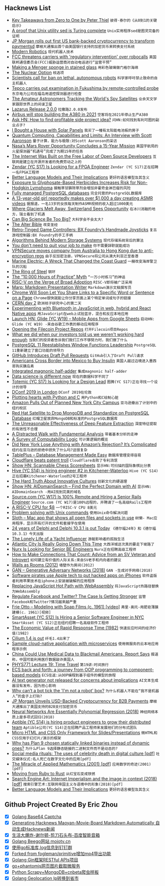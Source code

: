 ## Hacknews List


- [Key Takeaways from Zero to One by Peter Thiel](https://jakkaps.com/key-takeaways-from-zero-to-one-by-peter-thiel/)  `彼得·泰尔的《从0到1的关键启示》`
- [A proof that Unix utility sed is Turing complete](https://catonmat.net/proof-that-sed-is-turing-complete)  `Unix实用程序sed是图灵完备的证明`
- [JP Morgan rolls out first US bank-backed cryptocurrency to transform paymentsd](https://www.cnbc.com/2019/02/13/jp-morgan-is-rolling-out-the-first-us-bank-backed-cryptocurrency-to-transform-payments--.html)  `摩根大通推出首个由美国银行支持的加密货币来转换支付系统`
- [Modern Robotics](http://www.modernrobotics.org/)  `现代机器人技术`
- [FCC threatens carriers with &#39;regulatory intervention&#39; over robocalls](https://thehill.com/policy/technology/429867-fcc-threatens-carriers-with-regulatory-intervention-on-robocalls)  `美国联邦通信委员会(FCC)威胁运营商对自动电话进行“监管干预”`
- [Making a Menger sponge in stained glass](http://joshmillard.com/sgmenger/)  `用彩色玻璃做门格尔海绵`
- [The Nuclear Option](https://www.city-journal.org/atomic-power)  `核选项`
- [Scientists call for ban on lethal, autonomous robots](https://www.theglobeandmail.com/business/technology/science/article-scientists-call-for-ban-on-lethal-autonomous-robots/)  `科学家呼吁禁止致命的自主机器人`
- [Tepco carries out examination in Fukushima by remote-controlled probe](https://www.japantimes.co.jp/news/2019/02/13/national/tepco-completes-physical-examination-probe-melted-reactor-fuel/)  `东京电力公司在福岛用遥控探测器进行检查`
- [The Amateur Astronomers Tracking the World&#39;s Spy Satellites](https://www.supercluster.com/editorial/meet-the-amateur-astronomers-hunting-for-spy-satellites)  `业余天文学家跟踪世界上的间谍卫星`
- [Lazarus Release 2.0.0](http://forum.lazarus-ide.org/index.php?topic=44161.0)  `拉撒路2.0.0发布`
- [Airbus will stop building the A380 in 2021](https://www.wsj.com/articles/airbus-will-stop-building-its-a380-superjumbo-jet-11550121699)  `空客将在2021年停止生产A380`
- [Ask HN: How to find profitable side project idea?](item?id=19164037)  `问HN:如何找到有利可图的副业点子?`
- [I Bought a House with Solar Panels](https://www.bloomberg.com/graphics/2019-sunrun-solar-panels/)  `我买了一幢有太阳能电池板的房子`
- [Quantum Computing, Capabilities and Limits: An Interview with Scott Aaronson](https://gigaom.com/2019/01/17/quantum-computing-capabilities-and-limits-an-interview-with-scott-aaronson/)  `量子计算，能力与极限:对Scott Aaronson的采访`
- [Nasa’s Mars Rover Opportunity Concludes a 15-Year Mission](https://www.nytimes.com/2019/02/13/science/mars-opportunity-rover-dead.html)  `美国宇航局的火星探测器“机遇号”完成了为期15年的任务`
- [The Internet Was Built on the Free Labor of Open Source Developers](https://motherboard.vice.com/en_us/article/43zak3/the-internet-was-built-on-the-free-labor-of-open-source-developers-is-that-sustainable)  `互联网是建立在开源开发者的免费劳动之上的`
- [Zendar (YC S17) Is Looking for a FPGA Engineer](http://www.zendar.io/fpga-engineer.html)  `Zendar (YC S17)正在招聘一名FPGA工程师`
- [Better Language Models and Their Implications](https://blog.openai.com/better-language-models/#)  `更好的语言模型及其含义`
- [Exposure to Glyphosate-Based Herbicides Increases Risk for Non-Hodgkin Lymphoma](https://www.sciencedirect.com/science/article/pii/S1383574218300887)  `接触草甘膦除草剂会增加非霍奇金淋巴瘤的风险`
- [Fully managed PostgreSQL databases](https://www.digitalocean.com/products/managed-databases/)  `完全托管的PostgreSQL数据库`
- [A 13-year-old girl reportedly makes over $1,000 a day creating ASMR videos](https://www.businessinsider.com/mackenna-kelly-asmr-children-videos-2019-2)  `据报道，一名13岁的女孩每天制作ASMR视频的收入超过1000美元`
- [Where Glaciers Melt Away, Switzerland Sees Opportunity](https://www.nytimes.com/interactive/2019/02/13/climate/switzerland-glaciers-climate-change.html)  `在冰川消融的地方，瑞士看到了机遇`
- [Can Big Science Be Too Big?](https://www.nytimes.com/2019/02/13/science/science-research-psychology.html)  `大科学会不会太大?`
- [The Alter Bible](https://www.tabletmag.com/jewish-arts-and-culture/279344/robert-alter-bible)  `改变圣经`
- [Retro-Tinged Game Controllers: BX Foundry’s Handmade Joysticks](https://tedium.co/2019/02/07/bx-foundry-video-game-controllers)  `复古游戏控制器:BX Foundry的手工手柄`
- [Algorithms Behind Modern Storage Systems](https://www.infoq.com/presentations/storage-algorithms)  `现代存储系统背后的算法`
- [You don&#39;t need to quit your job to make](https://blog.stephsmith.io/you-dont-need-to-quit-your-job-to-make/)  `你不需要辞职就能成功`
- [VPNSecure moves company from Australia to Hong Kong due to anti-encryption regs](https://www.reddit.com/r/privacytoolsIO/comments/aqix0z/vpnsecure_moves_company_from_australia_to_hong/)  `由于反加密注册，VPNSecure将公司从澳大利亚迁至香港`
- [Marine Electric: A Wreck That Changed the Coast Guard](https://www.maritime-executive.com/features/marine-electric-the-wreck-that-changed-the-coast-guard-forever)  `一艘改变海岸警卫队的沉船`
- [The Ring of Steel](https://www.solipsys.co.uk/new/TheRingOfSteel.html?sb13h)  `钢环`
- [The “10,000 Hours of Practice” Myth](http://greyenlightenment.com/the-10000-hours-of-practice-myth-practice-makes-better-but-not-perfect/)  `“一万小时练习”的神话`
- [RISC-V on the Verge of Broad Adoption](https://www.eetimes.com/document.asp?doc_id=1334311)  `RISC-V即将被广泛采用`
- [Marp: Markdown Presentation Writer](https://yhatt.github.io/marp/)  `Markdown演示文稿撰写员`
- [Chrome Will Soon Let You Share Links to a Specific Word or Sentence on a Page](https://www.chromestory.com/2019/02/chrome-scroll-to-text/)  `Chrome很快就能让你分享页面上某个特定单词或句子的链接`
- [CERN day 2](https://remysharp.com/2019/02/13/cern-day-2)  `欧洲核子研究中心的第二天`
- [Experimenting with Bluetooth in JavaScript in web, hybrid and React Native apps](https://www.voorhoede.nl/en/blog/bluetooth-anywhere/)  `用JavaScript在web上试验蓝牙，混合和反应本地应用`
- [Launch HN: Glide (YC W19) – Mobile Apps from Google Sheets](item?id=19163081)  `启动HN: Glide (YC W19) -来自谷歌工作表的移动应用程序`
- [Opening the Filecoin Project Repos](https://filecoin.io/blog/opening-filecoin-project-repos/)  `打开Filecoin项目Repos`
- [What we did when our investors told us we weren&#39;t working hard enough](https://blog.charliehr.com/what-we-did-when-our-investors-told-us-we-werent-working-hard-enough/)  `当我们的投资者告诉我们我们工作不够努力时，我们做了什么`
- [PostgreSQL 11 Reestablishes Window Functions Leadership](https://modern-sql.com/blog/2019-02/postgresql-11)  `PostgreSQL 11重新建立了窗口功能的领导力`
- [GitHub Introduces Draft Pull Requests](https://github.blog/2019-02-14-introducing-draft-pull-requests/)  `GitHub引入了Draft Pull请求`
- [Americans Cross Border into Mexico to Buy Insulin](https://khn.org/news/americans-cross-border-into-mexico-to-buy-insulin-at-a-fraction-of-u-s-cost/)  `美国人越过边境进入墨西哥购买胰岛素`
- [Integrated magnonic half-adder](https://arxiv.org/abs/1902.02855)  `集成magnonic half-adder`
- [Data science is different now](https://veekaybee.github.io/2019/02/13/data-science-is-different/)  `现在的数据科学不同了`
- [Totemic (YC S17) Is Looking for a Design Lead](https://www.totemic.com/jobs)  `图腾(YC S17)正在寻找一个设计的领导`
- [DConf 2019 in London](https://dconf.org/2019/index.html)  `DConf 2019在伦敦`
- [Plotting hearts with Python and C](https://github.com/susam/heart)  `用Python和C绘制心脏`
- [Amazon Pulls Out of Planned New York City Campus](https://www.nytimes.com/2019/02/14/nyregion/amazon-hq2-queens.html)  `亚马逊撤出了计划中的纽约校区`
- [Red Hat Satellite to Drop MongoDB and Standardize on PostgreSQL Database](https://www.redhat.com/en/blog/red-hat-satellite-standardize-postgresql-backend)  `红帽卫星放弃MongoDB和标准的PostgreSQL数据库`
- [The Unreasonable Effectiveness of Deep Feature Extraction](http://www.basilica.ai/blog/the-unreasonable-effectiveness-of-deep-feature-extraction/)  `深度特征提取的有效性不合理`
- [A Distracted Walk with Fundamental Analysis](https://portfolio.construction/blog/2019/02/a-distracted-walk-with-fundamental-analysis)  `带着基本分析的走神`
- [A Survey of Computability Logic](http://www.csc.villanova.edu/~japaridz/CL/)  `可计算逻辑的概览`
- [Did New York Lose Anything with Amazon’s Rejection? It’s Complicated](https://techcrunch.com/2019/02/14/did-new-york-lose-anything-with-amazons-rejection-its-complicated/)  `纽约在亚马逊的拒绝中损失了什么吗?这很复杂`
- [TablePlus – Database Management Made Easy](https://tableplus.io/)  `数据库管理变得容易`
- [Cloudflare beats patent troll](https://blog.cloudflare.com/winning-the-blackbird-battle/)  `Cloudflare击败了专利流氓`
- [Show HN: Scannable Chess Scoresheets](https://www.reinechess.com/)  `显示HN:可扫描的国际象棋比分表`
- [Hive (YC S14) is hiring engineer #2 in Kitchener-Waterloo](https://www.hive.co/l/fsdev-feb2019)  `Hive (YC S14)正在招募Kitchener-Waterloo的2号工程师`
- [The Hard Truth About Innovative Cultures](https://hbr.org/2019/01/the-hard-truth-about-innovative-cultures)  `创新文化的硬道理`
- [Show HN: AIDomainSearch – Find the Perfect Domain with AI](https://aidomainsearch.com/?)  `显示HN: AIDomainSearch -用AI找到完美的域名`
- [Source.com (YC W17) Is 100% Remote and Hiring a Senior Rails Engineer](https://source-com.breezy.hr/p/549ab65c330d-senior-software-engineer-rails)  `Source.com (YC W17)是100%远程的，并聘请了一名高级Rails工程师`
- [A RISC-V CPU for $8](https://hackaday.com/2019/02/14/new-part-day-a-risc-v-cpu-for-eight-dollars/)  `一个RISC-V CPU 8美元`
- [Problem solving with Unix commands](http://vegardstikbakke.com/unix/)  `使用Unix命令解决问题`
- [Sloth – Mac app that shows all open files and sockets in use](https://github.com/sveinbjornt/Sloth)  `树懒- Mac应用程序，显示所有打开的文件和套接字在使用`
- [24 years of Delphi and Delphi 10.3.1 is out Today](http://blog.marcocantu.com/blog/2019-february-24-years-delphi.html)  `《德尔福24年》和《德尔福10.3.1》今天出版`
- [The Lonely Life of a Yacht Influencer](https://melmagazine.com/en-us/story/the-lonely-life-of-a-yacht-influencer)  `游艇影响者的孤独生活`
- [Atlantic City Is Really Going Down This Time](https://longreads.com/2019/02/11/atlantic-city-is-really-going-down-this-time/)  `大西洋城这次真的要走下坡路了`
- [Nurx Is Looking for Senior BE Engineers](https://grnh.se/cecaf2ac2)  `Nurx正在招聘高级工程师`
- [How to Make Connections That Count: Advice from an SV Veteran and Introvert](https://firstround.com/review/how-to-make-connections-that-count-advice-from-a-silicon-valley-veteran-and-introvert/)  `如何建立有价值的人际关系:来自SV老手和内向者的建议`
- [Walls as Rooms (2012)](http://socks-studio.com/2012/04/06/walls-as-rooms-british-castles-and-louis-khan/)  `墙壁作为房间(2012)`
- [GAN – Generative Adversary Networks (2018)](https://medium.com/@jonathan_hui/gan-whats-generative-adversarial-networks-and-its-application-f39ed278ef09)  `GAN -生成对手网络(2018)`
- [Software pirates use Apple tech to put hacked apps on iPhones](https://www.reuters.com/article/us-apple-piracy/software-pirates-use-apple-tech-to-put-hacked-apps-on-iphones-idUSKCN1Q3097)  `软件盗版者利用苹果技术在iphone上安装被破解的应用程序`
- [Replacing JavaScript Hot Path with WebAssembly](https://developers.google.com/web/updates/2019/02/hotpath-with-wasm)  `将JavaScript热路径替换为WebAssembly`
- [Regulate Facebook and Twitter? The Case Is Getting Stronger](https://www.bloomberg.com/opinion/articles/2019-02-14/regulating-facebook-twitter-and-instagram)  `监管Facebook和Twitter?情况越来越严重`
- [Frie Otto – Modeling with Soap Films (c. 1961) [video]](https://www.youtube.com/watch?v=-IW7o25NmeA)  `弗里·奥托-用肥皂薄膜建模(c. 1961)[视频]`
- [SmartAsset (YC S12) Is Hiring a Senior Software Engineer in NYC](https://smartasset.com/careers/?gh_jid=4049845002)  `SmartAsset (YC S12)正在纽约招聘一名高级软件工程师`
- [The Economic Value of Rapid Response Time (1982)](https://jlelliotton.blogspot.com/p/the-economic-value-of-rapid-response.html)  `快速反应时间的经济价值(1982)`
- [Cilium 1.4 is out](https://cilium.io/blog/2019/02/12/cilium-14)  `纤毛1.4出来了`
- [Sample cloud-native application with microservices](https://github.com/GoogleCloudPlatform/microservices-demo)  `使用微服务的云本地应用程序示例`
- [China Could Use Medical Data to Blackmail Americans, Report Says](https://www.bloomberg.com/news/articles/2019-02-15/china-could-use-medical-data-to-blackmail-americans-report-says)  `报道称，中国可能利用医疗数据敲诈美国人`
- [PHYS771 Lecture 19: Time Travel](https://www.scottaaronson.com/democritus/lec19.html)  `第19讲:时间旅行`
- [ECS back and forth: a journey from OOP programming to component-based models](https://skypjack.github.io/ecs-baf-part-1/)  `ECS往返:从OOP编程到基于组件的模型的旅程`
- [AI text generator not released for concerns about implications](https://blog.openai.com/better-language-models/#sample5)  `AI文本生成器没有发布，因为担心影响`
- [Why can’t a bot tick the &#39;I&#39;m not a robot&#39; box?](https://www.quora.com/Why-can-t-a-bot-tick-the-Im-not-a-robot-box/answer/Oliver-Emberton?share=1)  `为什么机器人不能在“我不是机器人”的盒子上打钩?`
- [JP Morgan Unveils USD-Backed Cryptocurrency for B2B Payments](https://decryptmedia.com/5173/jp-morgan-coin-cryptocurrency)  `摩根大通推出了美国支持的B2B支付加密货币`
- [Neural Networks Are Essentially Polynomial Regression (2018)](https://matloff.wordpress.com/2018/06/20/neural-networks-are-essentially-polynomial-regression/)  `神经网络本质上是多项式回归(2018)`
- [Aptible (YC S14) is hiring product engineers to grow their distributed team](https://jobs.lever.co/aptible/91b1f3d8-082d-4d63-b42b-45bb05eca949)  `Aptible公司(YC S14)正在招聘产品工程师来发展他们的分布式团队`
- [Micro HTML and CSS Only Framework for Slides/Presentations](https://twitter.com/giuseppegurgone/status/1096051462407405568)  `微HTML和CSS仅用于幻灯片/演示的框架`
- [Why has Plan 9 chosen statically linked binaries instead of dynamic ones?](https://9p.io/wiki/plan9/why_static/index.html)  `为什么Plan 9选择静态链接的二进制文件而不是动态的?`
- [Social media rituals: The uses of celebrity death in digital culture [pdf]](https://eprints.qut.edu.au/112212/1/Burgess%20Mitchell%20%26%20Mu%CC%88nch%20-%20Uses%20of%20Celebrity%20Death%20in%20Digital%20Culture%20final.pdf)  `社交媒体仪式:名人死亡在数字文化中的应用[pdf]`
- [The Miracle of Applied Mathematics (2001) [pdf]](http://www.colyvan.com/papers/miracle.pdf)  `应用数学的奇迹(2001)[pdf]`
- [Moving from Ruby to Rust](http://deliveroo.engineering/2019/02/14/moving-from-ruby-to-rust.html)  `从红宝石变成铁锈`
- [Search Engine Art: Internet Imperialism and the image in context (2018) [pdf]](https://ewic.bcs.org/upload/pdf/ewic_eva18_de_paper1.pdf)  `搜索引擎艺术:互联网帝国主义与语境中的形象(2018)[pdf]`
- [Better Language Models and Their Implications](https://blog.openai.com/better-language-models/)  `更好的语言模型及其含义`

## Github Project Created By Eric Zhou

- [x] [Golang Base64 Captcha](https://github.com/mojocn/base64Captcha)
- [x] [Generating Hacknews Maoyan-Movie-Board Markdown Automatically 自动生成Hacknews新闻](https://github.com/dejavuzhou/md-genie)
- [x] [生活大爆炸-谢尔顿-剪刀石头布-百度智能音箱](https://github.com/mojocn/dueros-bang-game)
- [x] [Golang Beego网站 mojotv.cn](https://github.com/mojocn/www.mojotv.cn)
- [x] [使用go标准库,log信息到钉钉群](https://github.com/mojocn/dooger)
- [x] [Forked from fogleman/primitive增加mp4导出功能](https://github.com/mojocn/primitive)
- [x] [Golang Gin框架RESTful APIs项目](https://github.com/JJJJJJJerk/ezier-golang-web-api-framework)
- [x] [go+phantomjs网页图片截取微服务](https://github.com/mojocn/screen_shot)
- [x] [Python Scrapy+MongoDB+cnbeta爬虫样板](https://github.com/mojocn/scrapy_mongodb_boilerplate_cnbeta)
- [x] [Golang Geolocation Ip转换到省市](https://github.com/mojocn/ip2location)